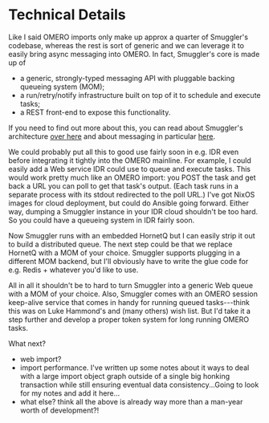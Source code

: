 Technical Details
=================

Like I said OMERO imports only make up approx a quarter of Smuggler's
codebase, whereas the rest is sort of generic and we can leverage it
to easily bring async messaging into OMERO. In fact, Smuggler's core
is made up of

* a generic, strongly-typed messaging API with pluggable backing queueing
system (MOM);
* a run/retry/notify infrastructure built on top of it to schedule and
execute tasks;
* a REST front-end to expose this functionality.

If you need to find out more about this, you can read about Smuggler's
architecture [over here][high-view] and about messaging in particular
[here][messaging].

We could probably put all this to good use fairly soon in e.g. IDR even
before integrating it tightly into the OMERO mainline. For example, I
could easily add a Web service IDR could use to queue and execute tasks.
This would work pretty much like an OMERO import: you POST the task and
get back a URL you can poll to get that task's output. (Each task runs
in a separate process with its stdout redirected to the poll URL.)
I've got NixOS images for cloud deployment, but could do Ansible going
forward. Either way, dumping a Smuggler instance in your IDR cloud shouldn't
be too hard. So you could have a queueing system in IDR fairly soon.

Now Smuggler runs with an embedded HornetQ but I can easily strip it out to
build a distributed queue. The next step could be that we replace HornetQ
with a MOM of your choice. Smuggler supports plugging in a different MOM
backend, but I'll obviously have to write the glue code for e.g. Redis +
whatever you'd like to use.

All in all it shouldn't be to hard to turn Smuggler into a generic Web
queue with a MOM of your choice. Also, Smuggler comes with an OMERO session
keep-alive service that comes in handy for running queued tasks---think this
was on Luke Hammond's and (many others) wish list. But I'd take it a step
further and develop a proper token system for long running OMERO tasks.

What next?

+ web import?
+ import performance. I've written up some notes about it ways to deal with
a large import object graph outside of a single big honking transaction while
still ensuring eventual data consistency...Going to look for my notes and
add it here...
+ what else? think all the above is already way more than a man-year worth
of development?!




[high-view]: http://c0c0n3.github.io/ome-smuggler/docs/content/design/high-level/index.html
    "High-level View"
[messaging]: http://c0c0n3.github.io/ome-smuggler/docs/content/design/messaging/index.html
    "Messaging"

